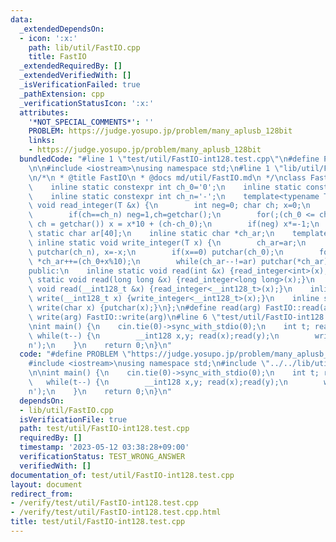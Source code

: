 ```yaml
---
data:
  _extendedDependsOn:
  - icon: ':x:'
    path: lib/util/FastIO.cpp
    title: FastIO
  _extendedRequiredBy: []
  _extendedVerifiedWith: []
  _isVerificationFailed: true
  _pathExtension: cpp
  _verificationStatusIcon: ':x:'
  attributes:
    '*NOT_SPECIAL_COMMENTS*': ''
    PROBLEM: https://judge.yosupo.jp/problem/many_aplusb_128bit
    links:
    - https://judge.yosupo.jp/problem/many_aplusb_128bit
  bundledCode: "#line 1 \"test/util/FastIO-int128.test.cpp\"\n#define PROBLEM \"https://judge.yosupo.jp/problem/many_aplusb_128bit\"\
    \n\n#include <iostream>\nusing namespace std;\n#line 1 \"lib/util/FastIO.cpp\"\
    \n/*\n * @title FastIO\n * @docs md/util/FastIO.md\n */\nclass FastIO{\nprivate:\n\
    \    inline static constexpr int ch_0='0';\n    inline static constexpr int ch_9='9';\n\
    \    inline static constexpr int ch_n='-';\n    template<typename T> inline static\
    \ void read_integer(T &x) {\n        int neg=0; char ch; x=0;\n        ch=getchar();\n\
    \        if(ch==ch_n) neg=1,ch=getchar();\n        for(;(ch_0 <= ch && ch <= ch_9);\
    \ ch = getchar()) x = x*10 + (ch-ch_0);\n        if(neg) x*=-1;\n    }\n    inline\
    \ static char ar[40];\n    inline static char *ch_ar;\n    template<typename T>\
    \ inline static void write_integer(T x) {\n        ch_ar=ar;\n        if(x< 0)\
    \ putchar(ch_n), x=-x;\n        if(x==0) putchar(ch_0);\n        for(;x;x/=10)\
    \ *ch_ar++=(ch_0+x%10);\n        while(ch_ar--!=ar) putchar(*ch_ar);\n    }\n\
    public:\n    inline static void read(int &x) {read_integer<int>(x);}\n    inline\
    \ static void read(long long &x) {read_integer<long long>(x);}\n    inline static\
    \ void read(__int128_t &x) {read_integer<__int128_t>(x);}\n    inline static void\
    \ write(__int128_t x) {write_integer<__int128_t>(x);}\n    inline static void\
    \ write(char x) {putchar(x);}\n};\n#define read(arg) FastIO::read(arg)\n#define\
    \ write(arg) FastIO::write(arg)\n#line 6 \"test/util/FastIO-int128.test.cpp\"\n\
    \nint main() {\n    cin.tie(0)->sync_with_stdio(0);\n    int t; read(t);\n   \
    \ while(t--) {\n        __int128 x,y; read(x);read(y);\n        write(x+y);write('\\\
    n');\n    }\n    return 0;\n}\n"
  code: "#define PROBLEM \"https://judge.yosupo.jp/problem/many_aplusb_128bit\"\n\n\
    #include <iostream>\nusing namespace std;\n#include \"../../lib/util/FastIO.cpp\"\
    \n\nint main() {\n    cin.tie(0)->sync_with_stdio(0);\n    int t; read(t);\n \
    \   while(t--) {\n        __int128 x,y; read(x);read(y);\n        write(x+y);write('\\\
    n');\n    }\n    return 0;\n}\n"
  dependsOn:
  - lib/util/FastIO.cpp
  isVerificationFile: true
  path: test/util/FastIO-int128.test.cpp
  requiredBy: []
  timestamp: '2023-05-12 03:38:28+09:00'
  verificationStatus: TEST_WRONG_ANSWER
  verifiedWith: []
documentation_of: test/util/FastIO-int128.test.cpp
layout: document
redirect_from:
- /verify/test/util/FastIO-int128.test.cpp
- /verify/test/util/FastIO-int128.test.cpp.html
title: test/util/FastIO-int128.test.cpp
---
```

